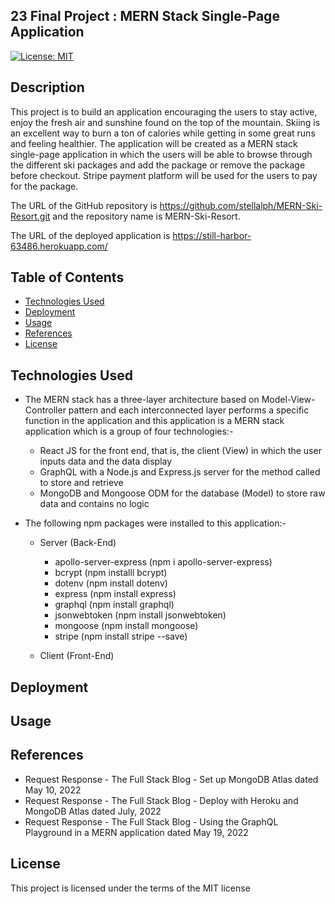 ## 23 Final Project : MERN Stack Single-Page Application

[![License: MIT](https://img.shields.io/badge/License-MIT-yellow.svg)](https://opensource.org/licenses/MIT)



## Description

This project is to build an application encouraging the users to stay active, enjoy the fresh air and sunshine found on the top of the mountain. Skiing is an excellent way to burn a ton of calories while getting in some great runs and feeling healthier. The application will be created as  a MERN stack single-page application in which the users will be able to browse through the different ski packages and add the package or remove the package before checkout.  Stripe payment platform will be used for the users to pay for the package.

The URL of the GitHub repository is https://github.com/stellalph/MERN-Ski-Resort.git and the repository name is MERN-Ski-Resort.

The URL of the deployed application is https://still-harbor-63486.herokuapp.com/

## Table of Contents

- [Technologies Used](#technologies-used)
- [Deployment](#deployment)
- [Usage](#usage)
- [References](#references)
- [License](#license)

## Technologies Used

*   The MERN stack has a three-layer architecture based on Model-View-Controller pattern and each interconnected layer performs a specific function in the application and this application is a MERN stack application which is a group of four technologies:-

    *    React JS for the front end, that is, the client (View) in which the user inputs data and the data display
    *   GraphQL with a Node.js and Express.js server for the method called to store and retrieve
    *   MongoDB and Mongoose ODM for the database (Model) to store raw data and contains no logic

*   The following npm packages were installed to this application:-

    *   Server (Back-End)
        
        *   apollo-server-express (npm i apollo-server-express)
        *   bcrypt (npm installl bcrypt) 
        *   dotenv (npm install dotenv)
        *   express (npm install express)
        *   graphql (npm install graphql)
        *   jsonwebtoken (npm install jsonwebtoken)
        *   mongoose (npm install mongoose)
        *   stripe (npm install stripe --save)

    *   Client (Front-End)

    
    


    

 




## Deployment

## Usage

## References

* Request Response - The Full Stack Blog - Set up MongoDB Atlas dated May 10, 2022
* Request Response - The Full Stack Blog - Deploy with Heroku and MongoDB Atlas dated July, 2022
* Request Response - The Full Stack Blog - Using the GraphQL Playground in a MERN application dated May 19, 2022

## License

This project is licensed under the terms of the MIT license